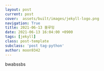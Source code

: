 ```yaml
---
layout: post
current: post
cover:  assets/built/images/jekyll-logo.png
navigation: True
title: 2021-06-13 블루밍
date: 2021-06-13 16:04:00 +0900
tags: [jekyll]
class: post-template
subclass: 'post tag-python'
author: moon9342
---
```


bwabssbs